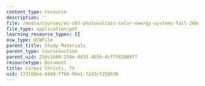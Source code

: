 ```yaml
---
content_type: resource
description: ''
file: /media/courses/ec-s07-photovoltaic-solar-energy-systems-fall-2004/173160ee8449f76096e172d3cf258030_MITEC_S07F04_corpus_christ.pdf
file_type: application/pdf
learning_resource_types: []
ocw_type: OCWFile
parent_title: Study Materials
parent_type: CourseSection
parent_uid: 250c1609-254e-4d33-4b5b-4cf7f82880f7
resourcetype: Document
title: Corpus Christi, TX
uid: 173160ee-8449-f760-96e1-72d3cf258030
---
```

